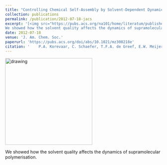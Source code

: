 ```yaml
---
title: "Controlling Chemical Self-Assembly by Solvent-Dependent Dynamics"
collection: publications
permalink: /publication/2012-07-18-jacs
excerpt: '[<img src="https://pubs.acs.org/na101/home/literatum/publisher/achs/journals/content/jacsat/2012/jacsat.2012.134.issue-32/ja305512g/production/images/medium/ja-2012-05512g_0010.gif" alt="drawing" width="280"/>](https://pubs.acs.org/doi/abs/10.1021/ja305512g) <br/>  
We showed how the solvent quality affects the dynamics of supramolecular polymerisation.'
date: 2012-07-18
venue: 'J. Am. Chem. Soc.'
paperurl: 'https://pubs.acs.org/doi/abs/10.1021/mz300218e'
citation: '    P.A. Korevaar, C. Schaefer, T.F.A. de Greef, E.W. Meijer .&quot; Controlling Chemical Self-Assembly by Solvent-Dependent Dynamics. &quot; <i>J. Am. Chem. Soc.</i>. 134, 13482-13491  (2012)'
---
```


[<img src="https://pubs.acs.org/na101/home/literatum/publisher/achs/journals/content/jacsat/2012/jacsat.2012.134.issue-32/ja305512g/production/images/medium/ja-2012-05512g_0010.gif" alt="drawing" width="280"/>](https://pubs.acs.org/doi/abs/10.1021/ja305512g) 

We showed how the solvent quality affects the dynamics of supramolecular polymerisation.
